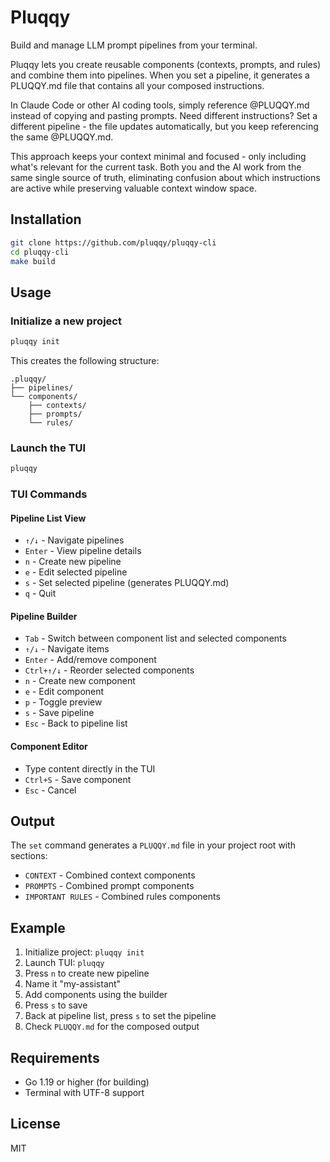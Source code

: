 # Pluqqy

Build and manage LLM prompt pipelines from your terminal.

Pluqqy lets you create reusable components (contexts, prompts, and rules) and combine them into pipelines. When you set a pipeline, it generates a PLUQQY.md file that contains all your composed instructions.

In Claude Code or other AI coding tools, simply reference @PLUQQY.md instead of copying and pasting prompts. Need different instructions? Set a different pipeline - the file updates automatically, but you keep referencing the same @PLUQQY.md.

This approach keeps your context minimal and focused - only including what's relevant for the current task. Both you and the AI work from the same single source of truth, eliminating confusion about which instructions are active while preserving valuable context window space.

## Installation

```bash
git clone https://github.com/pluqqy/pluqqy-cli
cd pluqqy-cli
make build
```

## Usage

### Initialize a new project

```bash
pluqqy init
```

This creates the following structure:

```
.pluqqy/
├── pipelines/
└── components/
    ├── contexts/
    ├── prompts/
    └── rules/
```

### Launch the TUI

```bash
pluqqy
```

### TUI Commands

#### Pipeline List View

- `↑/↓` - Navigate pipelines
- `Enter` - View pipeline details
- `n` - Create new pipeline
- `e` - Edit selected pipeline
- `s` - Set selected pipeline (generates PLUQQY.md)
- `q` - Quit

#### Pipeline Builder

- `Tab` - Switch between component list and selected components
- `↑/↓` - Navigate items
- `Enter` - Add/remove component
- `Ctrl+↑/↓` - Reorder selected components
- `n` - Create new component
- `e` - Edit component
- `p` - Toggle preview
- `s` - Save pipeline
- `Esc` - Back to pipeline list

#### Component Editor

- Type content directly in the TUI
- `Ctrl+S` - Save component
- `Esc` - Cancel

## Output

The `set` command generates a `PLUQQY.md` file in your project root with sections:

- `CONTEXT` - Combined context components
- `PROMPTS` - Combined prompt components
- `IMPORTANT RULES` - Combined rules components

## Example

1. Initialize project: `pluqqy init`
2. Launch TUI: `pluqqy`
3. Press `n` to create new pipeline
4. Name it "my-assistant"
5. Add components using the builder
6. Press `s` to save
7. Back at pipeline list, press `s` to set the pipeline
8. Check `PLUQQY.md` for the composed output

## Requirements

- Go 1.19 or higher (for building)
- Terminal with UTF-8 support

## License

MIT
